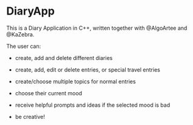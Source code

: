 # DiaryApp

This is a Diary Application in C++, written together with @AlgoArtee and @KaZebra.

The user can:

- create, add and delete different diaries
- create, add, edit or delete entries, or special travel entries
- create/choose multiple topics for normal entries
- choose their current mood
- receive helpful prompts and ideas if the selected mood is bad 

- be creative! 
